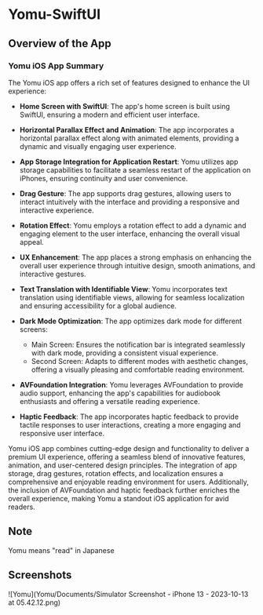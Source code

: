 # Yomu-SwiftUI

## Overview of the App

### Yomu iOS App Summary

The Yomu iOS app offers a rich set of features designed to enhance the UI experience:

- **Home Screen with SwiftUI**: The app's home screen is built using SwiftUI, ensuring a modern and efficient user interface.

- **Horizontal Parallax Effect and Animation**: The app incorporates a horizontal parallax effect along with animated elements, providing a dynamic and visually engaging user experience.

- **App Storage Integration for Application Restart**: Yomu utilizes app storage capabilities to facilitate a seamless restart of the application on iPhones, ensuring continuity and user convenience.

- **Drag Gesture**: The app supports drag gestures, allowing users to interact intuitively with the interface and providing a responsive and interactive experience.

- **Rotation Effect**: Yomu employs a rotation effect to add a dynamic and engaging element to the user interface, enhancing the overall visual appeal.

- **UX Enhancement**: The app places a strong emphasis on enhancing the overall user experience through intuitive design, smooth animations, and interactive gestures.

- **Text Translation with Identifiable View**: Yomu incorporates text translation using identifiable views, allowing for seamless localization and ensuring accessibility for a global audience.

- **Dark Mode Optimization**: The app optimizes dark mode for different screens:
    - Main Screen: Ensures the notification bar is integrated seamlessly with dark mode, providing a consistent visual experience.
    - Second Screen: Adapts to different modes with aesthetic changes, offering a visually pleasing and comfortable reading environment.

- **AVFoundation Integration**: Yomu leverages AVFoundation to provide audio support, enhancing the app's capabilities for audiobook enthusiasts and offering a versatile reading experience.

- **Haptic Feedback**: The app incorporates haptic feedback to provide tactile responses to user interactions, creating a more engaging and responsive user interface.

Yomu iOS app combines cutting-edge design and functionality to deliver a premium UI experience, offering a seamless blend of innovative features, animation, and user-centered design principles. The integration of app storage, drag gestures, rotation effects, and localization ensures a comprehensive and enjoyable reading environment for users. Additionally, the inclusion of AVFoundation and haptic feedback further enriches the overall experience, making Yomu a standout iOS application for avid readers.

## Note

Yomu means "read" in Japanese

## Screenshots
![Yomu](Yomu/Documents/Simulator Screenshot - iPhone 13 - 2023-10-13 at 05.42.12.png)
